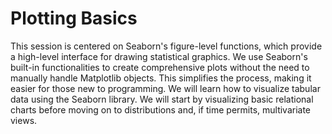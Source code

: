 # Plotting Basics

This session is centered on Seaborn's figure-level functions, which provide a high-level interface for drawing statistical graphics. We use Seaborn's built-in functionalities to create comprehensive plots without the need to manually handle Matplotlib objects. This simplifies the process, making it easier for those new to programming. We will learn how to visualize tabular data using the Seaborn library. We will start by visualizing basic relational charts before moving on to distributions and, if time permits, multivariate views.
